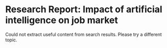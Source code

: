 # Research Report: Impact of artificial intelligence on job market

Could not extract useful content from search results. Please try a different topic.